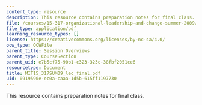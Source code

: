 ```yaml
---
content_type: resource
description: This resource contains preparation notes for final class.
file: /courses/15-317-organizational-leadership-and-change-summer-2009/0919590eec0acaaa1d5b615ff1197730_MIT15_317SUM09_lec_final.pdf
file_type: application/pdf
learning_resource_types: []
license: https://creativecommons.org/licenses/by-nc-sa/4.0/
ocw_type: OCWFile
parent_title: Session Overviews
parent_type: CourseSection
parent_uid: e7b5cf75-90b1-c323-323c-38fbf2051ce6
resourcetype: Document
title: MIT15_317SUM09_lec_final.pdf
uid: 0919590e-ec0a-caaa-1d5b-615ff1197730
---
```

This resource contains preparation notes for final class.